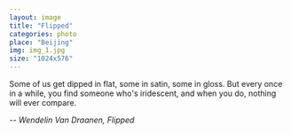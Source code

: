 ```yaml
---
layout: image
title: "Flipped"
categories: photo
place: "Beijing"
img: img_1.jpg
size: "1024x576"
---
```


Some of us get dipped in flat, some in satin, some in gloss. But every once in a while, you find someone who's iridescent, and when you do, nothing will ever compare.

_-- Wendelin Van Draanen, Flipped_